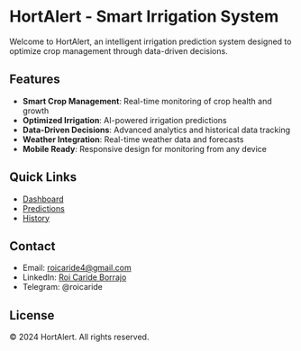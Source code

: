 # HortAlert - Smart Irrigation System

Welcome to HortAlert, an intelligent irrigation prediction system designed to optimize crop management through data-driven decisions.

## Features

- **Smart Crop Management**: Real-time monitoring of crop health and growth
- **Optimized Irrigation**: AI-powered irrigation predictions
- **Data-Driven Decisions**: Advanced analytics and historical data tracking
- **Weather Integration**: Real-time weather data and forecasts
- **Mobile Ready**: Responsive design for monitoring from any device

## Quick Links

- [Dashboard](dashboard.html)
- [Predictions](predictions.html)
- [History](history.html)

## Contact

- Email: roicaride4@gmail.com
- LinkedIn: [Roi Caride Borrajo](https://www.linkedin.com/in/roi-caride-borrajo-1167a4227)
- Telegram: @roicaride

## License

© 2024 HortAlert. All rights reserved. 